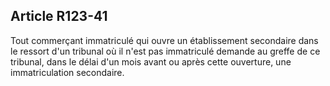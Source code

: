 Article R123-41
----
Tout commerçant immatriculé qui ouvre un établissement secondaire dans le
ressort d'un tribunal où il n'est pas immatriculé demande au greffe de ce
tribunal, dans le délai d'un mois avant ou après cette ouverture, une
immatriculation secondaire.
